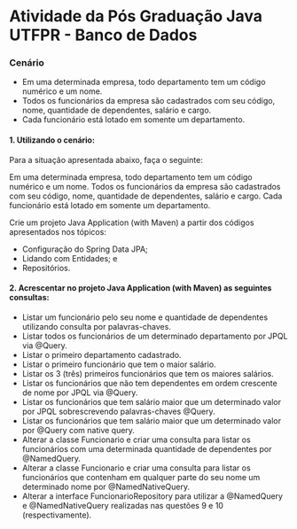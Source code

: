 # Atividade da Pós Graduação Java UTFPR - Banco de Dados

### Cenário
* Em uma determinada empresa, todo departamento tem um
código numérico e um nome.
* Todos os funcionários da empresa são cadastrados com seu
código, nome, quantidade de dependentes, salário e cargo.
* Cada funcionário está lotado em somente um
departamento.

#### 1. Utilizando o cenário:

Para a situação apresentada abaixo, faça o seguinte:

Em uma determinada empresa, todo departamento tem um código numérico e um nome.
Todos os funcionários da empresa são cadastrados com seu código, nome, quantidade de dependentes, salário e cargo.
Cada funcionário está lotado em somente um departamento.

Crie um projeto Java Application (with Maven) a partir dos códigos apresentados nos tópicos:

* Configuração do Spring Data JPA;
* Lidando com Entidades; e
* Repositórios.

#### 2. Acrescentar no projeto Java Application (with Maven) as seguintes consultas:

* Listar um funcionário pelo seu nome e quantidade de dependentes utilizando consulta por palavras-chaves.
* Listar todos os funcionários de um determinado departamento por JPQL via @Query.
* Listar o primeiro departamento cadastrado.
* Listar o primeiro funcionário que tem o maior salário.
* Listar os 3 (três) primeiros funcionários que tem os maiores salários.
* Listar os funcionários que não tem dependentes em ordem crescente de nome por JPQL via @Query.
* Listar os funcionários que tem salário maior que um determinado valor por JPQL sobrescrevendo palavras-chaves @Query.
* Listar os funcionários que tem salário maior que um determinado valor por @Query com native query.
* Alterar a classe Funcionario e criar uma consulta para listar os funcionários com uma determinada quantidade de dependentes por @NamedQuery.
* Alterar a classe Funcionario e criar uma consulta para listar os funcionários que contenham em qualquer parte do seu nome um determinado nome por @NamedNativeQuery.
* Alterar a interface FuncionarioRepository para utilizar a @NamedQuery e @NamedNativeQuery realizadas nas questões 9 e 10 (respectivamente). 
